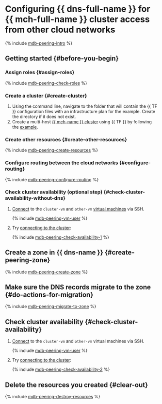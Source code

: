 # Configuring {{ dns-full-name }} for {{ mch-full-name }} cluster access from other cloud networks

{% include [mdb-peering-intro](../_tutorials_includes/mdb-dns-peering/intro.md) %}

## Getting started {#before-you-begin}

### Assign roles {#assign-roles}

{% include [mdb-peering-check-roles](../_tutorials_includes/mdb-dns-peering/check-roles.md) %}

### Create a cluster {#create-cluster}

1. Using the command line, navigate to the folder that will contain the {{ TF }} configuration files with an infrastructure plan for the example. Create the directory if it does not exist.
1. Create a multi-host [{{ mch-name }} cluster](../../managed-clickhouse/concepts/index.md) using {{ TF }} by following the [example](../../managed-clickhouse/operations/cluster-create.md#creating-a-multi-host-cluster).

### Create other resources {#create-other-resources}

{% include [mdb-peering-create-resources](../_tutorials_includes/mdb-dns-peering/create-resources.md) %}

### Configure routing between the cloud networks {#configure-routing}

{% include [mdb-peering-configure-routing](../_tutorials_includes/mdb-dns-peering/configure-routing.md) %}

### Check cluster availability (optional step) {#check-cluster-availability-without-dns}


1. [Connect](../../compute/operations/vm-connect/ssh.md#vm-connect) to the `cluster-vm` and `other-vm` [virtual machines](../../compute/concepts/vm.md) via SSH.


   {% include [mdb-peering-vm-user](../_tutorials_includes/mdb-dns-peering/vm-user-warning.md) %}

1. Try [connecting to the cluster](../../managed-clickhouse/operations/connect/clients.md):

   {% include [mdb-peering-check-availability-1](../_tutorials_includes/mdb-dns-peering/check-availability-1.md) %}

## Create a zone in {{ dns-name }} {#create-peering-zone}

{% include [mdb-peering-create-zone](../_tutorials_includes/mdb-dns-peering/create-zone.md) %}

## Make sure the DNS records migrate to the zone {#do-actions-for-migration}

{% include [mdb-peering-migrate-to-zone](../_tutorials_includes/mdb-dns-peering/migrate-to-zone.md) %}

## Check cluster availability {#check-cluster-availability}


1. [Connect](../../compute/operations/vm-connect/ssh.md#vm-connect) to the `cluster-vm` and `other-vm` virtual machines via SSH.


   {% include [mdb-peering-vm-user](../_tutorials_includes/mdb-dns-peering/vm-user-warning.md) %}

1. Try [connecting to the cluster](../../managed-clickhouse/operations/connect/clients.md):

   {% include [mdb-peering-check-availability-2](../_tutorials_includes/mdb-dns-peering/check-availability-2.md) %}

## Delete the resources you created {#clear-out}

{% include [mdb-peering-destroy-resources](../_tutorials_includes/mdb-dns-peering/destroy-resources.md) %}